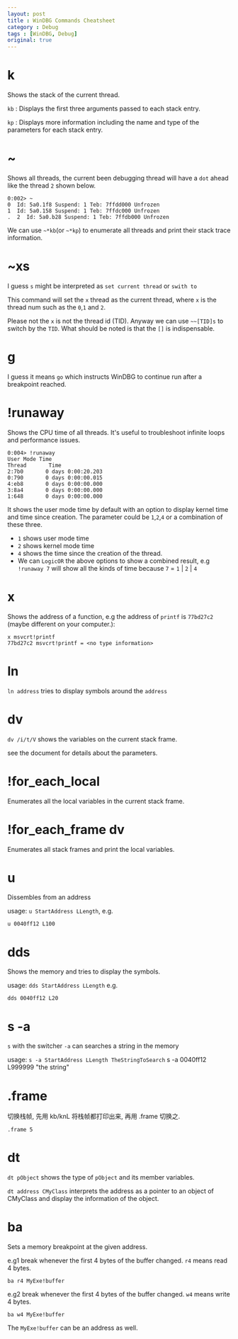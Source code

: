 ```yaml
---
layout: post
title : WinDBG Commands Cheatsheet
category : Debug
tags : [WinDBG, Debug]
original: true
---
```

k
=

Shows the stack of the current thread.

`kb` : Displays the first three arguments passed to each stack entry.

`kp` : Displays more information including the name and type of the parameters for each stack entry.

~
=

Shows all threads, the current been debugging thread will have a `dot` ahead like the thread `2` shown below.

    0:002> ~
    0  Id: 5a0.1f8 Suspend: 1 Teb: 7ffdd000 Unfrozen
    1  Id: 5a0.158 Suspend: 1 Teb: 7ffdc000 Unfrozen
    .  2  Id: 5a0.b28 Suspend: 1 Teb: 7ffdb000 Unfrozen

We can use `~*kb`(or `~*kp`) to enumerate all threads and print their stack trace information.

~xs
===

I guess `s` might be interpreted as `set current thread` or `swith to`

This command will set the `x` thread as the current thread, where `x` is the thread num such as the `0`,`1` and `2`.

Please not the `x` is not the thread id (TID). Anyway we can use `~~[TID]s` to switch by the `TID`. What should be noted is that the `[]` is indispensable.

g
=

I guess it means `go` which instructs WinDBG to continue run after a breakpoint reached.

!runaway
========

Shows the CPU time of all threads. It's useful to troubleshoot infinite loops and performance issues.

    0:004> !runaway
    User Mode Time
    Thread       Time
    2:7b0       0 days 0:00:20.203
    0:790       0 days 0:00:00.015
    4:eb8       0 days 0:00:00.000
    3:8a4       0 days 0:00:00.000
    1:648       0 days 0:00:00.000

It shows the user mode time by default with an option to display kernel time and time since creation. The parameter could be `1`,`2`,`4` or a combination of these three.

- `1` shows user mode time
- `2` shows kernel mode time
- `4` shows the time since the creation of the thread.
- We can `LogicOR` the above options to show a combined result, e.g `!runaway 7` will show all the kinds of time because `7` = `1` \| `2` \| `4`

x
=

Shows the address of a function, e.g the address of `printf` is `77bd27c2` (maybe different on your computer.):

    x msvcrt!printf
    77bd27c2 msvcrt!printf = <no type information>

ln
==

`ln address` tries to display symbols around the `address`

dv
==

`dv /i/t/V` shows the variables on the current stack frame.

see the document for details about the parameters.

!for\_each\_local
=================

Enumerates all the local variables in the current stack frame.

!for\_each\_frame dv
====================

Enumerates all stack frames and print the local variables.

u
=

Dissembles from an address

usage: `u StartAddress LLength`, e.g.

    u 0040ff12 L100

dds
===

Shows the memory and tries to display the symbols.

usage: `dds StartAddress LLength` e.g.

    dds 0040ff12 L20

s -a
=

`s` with the switcher `-a` can searches a string in the memory

usage: `s -a StartAddress LLength TheStringToSearch`
    s -a 0040ff12 L999999 "the string"

.frame
======

切换栈帧, 先用 kb/knL 将栈帧都打印出来, 再用 .frame 切换之.

    .frame 5

dt
==

`dt pObject` shows the type of `pObject` and its member variables.

`dt address CMyClass` interprets the address as a pointer to an object of CMyClass and display the information of the object.

ba
==

Sets a memory breakpoint at the given address.

e.g1 break whenever the first 4 bytes of the buffer changed. `r4` means read 4 bytes.

    ba r4 MyExe!buffer

e.g2 break whenever the first 4 bytes of the buffer changed. `w4` means write 4 bytes.

    ba w4 MyExe!buffer

The `MyExe!buffer` can be an address as well.
